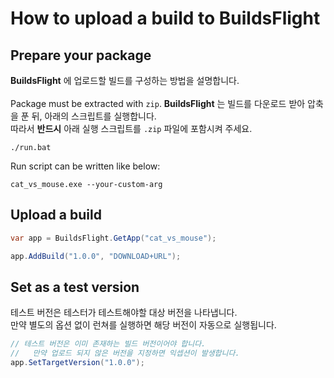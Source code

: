 How to upload a build to BuildsFlight
====

Prepare your package
----
__BuildsFlight__ 에 업로드할 빌드를 구성하는 방법을 설명합니다.<br>
<br>
Package must be extracted with `zip`. __BuildsFlight__ 는 빌드를 다운로드 받아 압축을 푼 뒤, 아래의 스크립트를 실행합니다.<br>
따라서 __반드시__ 아래 실행 스크립트를 `.zip` 파일에 포함시켜 주세요.
```
./run.bat
```

Run script can be written like below:
```
cat_vs_mouse.exe --your-custom-arg
```

Upload a build
----
```cs
var app = BuildsFlight.GetApp("cat_vs_mouse");

app.AddBuild("1.0.0", "DOWNLOAD+URL");
```


Set as a test version
----
테스트 버전은 테스터가 테스트해야할 대상 버전을 나타냅니다.<br>
만약 별도의 옵션 없이 런쳐를 실행하면 해당 버전이 자동으로 실행됩니다.

```cs
// 테스트 버전은 이미 존재하는 빌드 버전이어야 합니다.
//   만약 업로드 되지 않은 버전을 지정하면 익셉션이 발생합니다.
app.SetTargetVersion("1.0.0");
```
